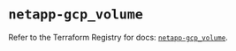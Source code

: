 # `netapp-gcp_volume`

Refer to the Terraform Registry for docs: [`netapp-gcp_volume`](https://registry.terraform.io/providers/netapp/netapp-gcp/24.6.0/docs/resources/volume).

